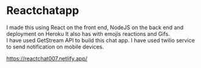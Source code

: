 # Reactchatapp

 I made this using React on the front end, NodeJS on the back end and deployment on Heroku It also has with emojis reactions and Gifs.                  
 I have used GetStream API to build this chat app. I have used twilio service to send notification on mobile devices.             

https://reactchat007.netlify.app/ 
